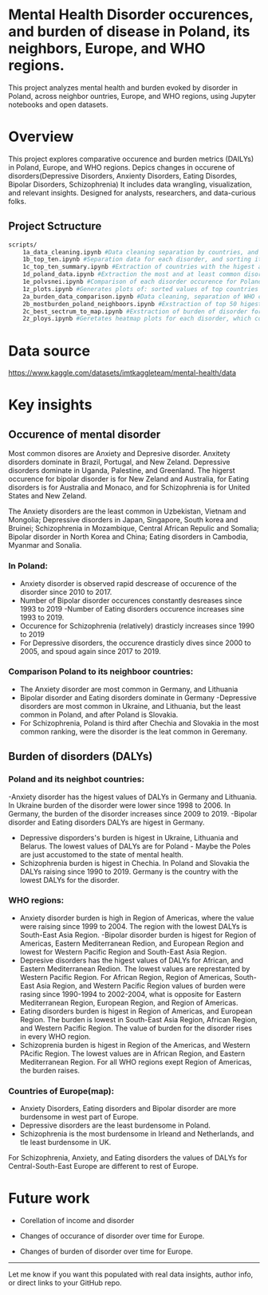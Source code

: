 # Mental Health Disorder occurences, and burden of disease in Poland, its neighbors, Europe, and WHO regions.

This project analyzes mental health and burden evoked by disorder in Poland, across neighbor ountries, Europe, and WHO regions, using Jupyter notebooks and open datasets.

# Overview

This project explores comparative occurence and burden metrics (DAILYs) in Poland, Europe, and WHO regions. Depics changes in occurene of disorders(Depressive Disorders, Anxienty Disorders, Eating Disordes, Bipolar Disorders, Schizophrenia) It includes data wrangling, visualization, and relevant insights. Designed for analysts, researchers, and data-curious folks.


## Project Sctructure

```bash
scripts/
    1a_data_cleaning.ipynb #Data cleaning separation by countries, and continens only
    1b_top_ten.ipynb #Separation data for each disorder, and sorting its values of occurene in ascending and descending order
    1c_top_ten_summary.ipynb #Extraction of countries with the higest and the lowest values of occurence for each disorder
    1d_poland_data.ipynb #Extraction the most and at least common disorders in Poland
    1e_polvsnei.ipynb #Comparison of each disorder occurence for Poland and its neighbor countries and depedence of time
    1z_plots.ipynb #Generates plots of: sorted values of top countries with higest and lowest occurence for each disorder, depedence of occurence of disorder in Poland over years 1990-2019, and comparison of disorder occurence for Poland and its neighbor countries (Belarus,Czechia,Germany,Lithuania,Russia,Slovakia,Ukraine) over time.
    2a_burden_data_comparison.ipynb #Data cleaning, separation of WHO countries by regions, and counting average burden for each disorder based on database records(only countries) for each WHO region.
    2b_mostburden_poland_neighboors.ipynb #Exstraction of top 50 higest and lowest values of DALYs for each disorder and comparison of country for the disorder and frequency of country in the ranking. Comparison DAILYs for each disorder with data for Poland and its neighbor counries.
    2c_best_sectrum_to_map.ipynb #Exstraction of burden of disorder for WHO region, which is European Region. Some statistics experiments to find disorder which the most various, smooth, and intresting data (+data standarization,plots for standarization). Comparison variation, standard deviation, and value of entropy for each disorder(all years). Geneartion of heat map plots (map of Europe), which shows DALYs for each disorder in 2019 year.
    2z_ploys.ipynb #Geretates heatmap plots for each disorder, which compares values of DALYs for Poland and its neighbor countries over time 1990-2019, and heatmap plots which compare calulated maunally average for each WHO regions, and compares it which data  for WHO regions included in database.
```
# Data source
https://www.kaggle.com/datasets/imtkaggleteam/mental-health/data

# Key insights

## Occurence of mental disorder
Most common disores are Anxiety and Depresive disorder. Anxitety disorders dominate in Brazil, Portugal, and New Zeland. Depressive disorders dominate in Uganda, Palestine, and Greenland.
The higerst occurence for bipolar disorder is for New Zeland and Australia, for Eating disorders is for Australia and Monaco, and for Schizophrenia is for United States and New Zeland. 

The  Anxiety disorders are the least common in Uzbekistan, Vietnam and Mongolia; Depressive disorders in Japan, Singapore, South korea and Bruinei;  Schizophrenia in Mozambique, Central African Repulic and Somalia; Bipolar disorder in North Korea and China; Eating disorders in Cambodia, Myanmar and Sonalia.

### In Poland:
- Anxiety disorder  is observed rapid descrease of occurence of the disorder since 2010 to 2017.
- Number of Bipolar disorder occurences constantly desreases since 1993 to 2019
-Number of Eating disorders occurence increases sine 1993 to 2019.
- Occurence for Schizophrenia (relatively) drasticly increases since 1990 to 2019
- For Depressive disorders, the occurence drasticly dives since 2000 to 2005, and spoud again since 2017 to 2019.

### Comparison Poland to its neighboor countries:
- The Anxiety disorder are most common in Germany, and Lithuania
- Bipolar disorder and Eating disorders dominate in Germany
-Depressive disorders are most common in Ukraine, and Lithuania, but the least common in Poland, and after Poland is Slovakia.
- For Schizophrenia, Poland is third after Chechia and Slovakia in the most common ranking, were the disorder is the leat common in Geremany.


## Burden of disorders (DALYs)

### Poland and its neighbot countries:
-Anxiety disorder has the higest values of DALYs in Germany and Lithuania. In Ukraine burden of the disorder were lower since 1998 to 2006. In Germany, the burden of the disorder increases since 2009 to 2019.
-Bipolar disorder and Eating disorders DALYs are higest in Germany.
- Depressive disporders's burden is higest in Ukraine, Lithuania and Belarus. The lowest values of DALYs are for Poland - Maybe the Poles are just accustomed to the state of mental health.
- Schizophrenia burden is higest in Chechia. In Poland and Slovakia the DALYs raising since 1990 to 2019. Germany is the country with the lowest DALYs for the disorder.

### WHO regions:
- Anxiety disorder burden is high in Region of Americas, where the value were raising since 1999 to 2004. The region with the lowest DALYs is South-East Asia Region.
-Bipolar disorder burden is higest for Region of Americas, Eastern Mediterranean Redion, and European Region and lowest for Western Pacific Region and South-East Asia Region.
- Depresive disorders has the higest values of DALYs for African, and Eastern Mediterranean Redion. The lowest values are represtanted by Western Pacific Region. For African Region, Region of Americas, South-East Asia Region, and Western Pacific Region values of burden were rasing since 1990-1994 to 2002-2004, what is opposite for Eastern Mediterranean Region, European Region, and Region of Americas.
- Eating disorders burden is higest in Region of Americas, and European Region. The burden is lowest in South-East Asia Region, African Region, and Western Pacific Region. The value of burden for the disorder rises in every WHO region.
- Schizoprenia burden is higest in Region of the Americas, and Western PAcific Region. The lowest values are in African Region, and Eastern Mediterranean Region. For all WHO regions exept Region of Americas, the burden raises.

### Countries of Europe(map):
- Anxiety Disorders, Eating disorders and Bipolar disorder are more burdensome in west part of Europe.
- Depressive disorders are the least burdensome in Poland.
- Schizophrenia is the most burdensome in Irleand and Netherlands, and tle least burdensome in UK.

For Schizophrenia, Anxiety, and Eating disorders the values of DALYs for Central-South-East Europe are different to rest of Europe.


# Future work
+ Corellation of income and disorder

+ Changes of occurance of disorder over time for Europe.
+ Changes of burden of disorder over time for Europe.

---

Let me know if you want this populated with real data insights, author info, or direct links to your GitHub repo.
